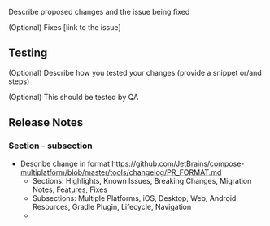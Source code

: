 Describe proposed changes and the issue being fixed

(Optional) Fixes [link to the issue]

## Testing
(Optional) Describe how you tested your changes (provide a snippet or/and steps)

(Optional) This should be tested by QA

## Release Notes
### Section - subsection
- Describe change in format https://github.com/JetBrains/compose-multiplatform/blob/master/tools/changelog/PR_FORMAT.md
  - Sections: Highlights, Known Issues, Breaking Changes, Migration Notes, Features, Fixes
  - Subsections: Multiple Platforms, iOS, Desktop, Web, Android, Resources, Gradle Plugin, Lifecycle, Navigation
  - 
